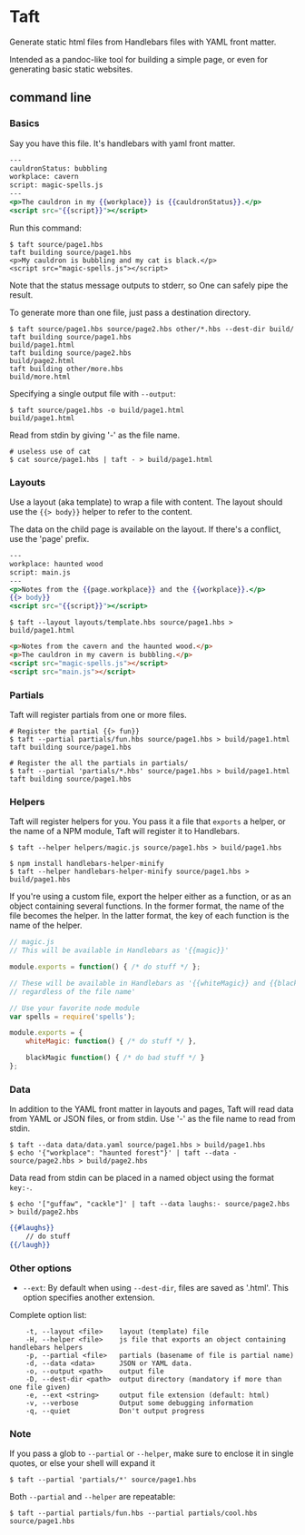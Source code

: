 # Taft

Generate static html files from Handlebars files with YAML front matter.

Intended as a pandoc-like tool for building a simple page, or even for generating basic static websites.

## command line

### Basics

Say you have this file. It's handlebars with yaml front matter.

````handlebars
---
cauldronStatus: bubbling
workplace: cavern
script: magic-spells.js
---
<p>The cauldron in my {{workplace}} is {{cauldronStatus}}.</p>
<script src="{{script}}"></script>
````

Run this command:

````
$ taft source/page1.hbs 
taft building source/page1.hbs
<p>My cauldron is bubbling and my cat is black.</p>
<script src="magic-spells.js"></script>
````

Note that the status message outputs to stderr, so One can safely pipe the result.

To generate more than one file, just pass a destination directory.

````
$ taft source/page1.hbs source/page2.hbs other/*.hbs --dest-dir build/
taft building source/page1.hbs
build/page1.html
taft building source/page2.hbs
build/page2.html
taft building other/more.hbs
build/more.html
````

Specifying a single output file with `--output`:
````
$ taft source/page1.hbs -o build/page1.html
build/page1.html
````

Read from stdin by giving '-' as the file name.

````
# useless use of cat
$ cat source/page1.hbs | taft - > build/page1.html
````

### Layouts
Use a layout (aka template) to wrap a file with content. The layout should use the `{{> body}}` helper to refer to the content.

The data on the child page is available on the layout. If there's a conflict, use the 'page' prefix.

````handlebars
---
workplace: haunted wood
script: main.js
---
<p>Notes from the {{page.workplace}} and the {{workplace}}.</p>
{{> body}}
<script src="{{script}}"></script>
````

````
$ taft --layout layouts/template.hbs source/page1.hbs > build/page1.html
````

````html
<p>Notes from the cavern and the haunted wood.</p>
<p>The cauldron in my cavern is bubbling.</p>
<script src="magic-spells.js"></script>
<script src="main.js"></script>
````

### Partials
Taft will register partials from one or more files.

````
# Register the partial {{> fun}}
$ taft --partial partials/fun.hbs source/page1.hbs > build/page1.html
taft building source/page1.hbs

# Register the all the partials in partials/
$ taft --partial 'partials/*.hbs' source/page1.hbs > build/page1.html
taft building source/page1.hbs
````

### Helpers

Taft will register helpers for you. You pass it a file that `exports` a helper, or the name of a NPM module, Taft will register it to Handlebars.

````
$ taft --helper helpers/magic.js source/page1.hbs > build/page1.hbs
````
````
$ npm install handlebars-helper-minify
$ taft --helper handlebars-helper-minify source/page1.hbs > build/page1.hbs
````

If you're using a custom file, export the helper either as a function, or as an object containing several functions. In the former format, the name of the file becomes the helper. In the latter format, the key of each function is the name of the helper.

````javascript
// magic.js
// This will be available in Handlebars as '{{magic}}'

module.exports = function() { /* do stuff */ };
````

````javascript
// These will be available in Handlebars as '{{whiteMagic}} and {{blackMagic}},
// regardless of the file name'

// Use your favorite node module
var spells = require('spells');

module.exports = {
    whiteMagic: function() { /* do stuff */ },

    blackMagic function() { /* do bad stuff */ }
};
````

<!-- Taft comes packaged with the helpers in the [handlebars-helpers](https://github.com/assemble/handlebars-helpers) library. -->

### Data

In addition to the YAML front matter in layouts and pages, Taft will read data from YAML or JSON files, or from stdin. Use '-' as the file name to read from stdin.

````
$ taft --data data/data.yaml source/page1.hbs > build/page1.hbs
$ echo '{"workplace": "haunted forest"}' | taft --data - source/page2.hbs > build/page2.hbs
````

Data read from stdin can be placed in a named object using the format `key:-`.

````
$ echo '["guffaw", "cackle"]' | taft --data laughs:- source/page2.hbs > build/page2.hbs
````
````handlebars
{{#laughs}}
    // do stuff
{{/laugh}}
````

### Other options

* `--ext`: By default when using `--dest-dir`, files are saved as '.html'. This option specifies another extension.

Complete option list:

````
    -t, --layout <file>    layout (template) file
    -H, --helper <file>    js file that exports an object containing handlebars helpers
    -p, --partial <file>   partials (basename of file is partial name)
    -d, --data <data>      JSON or YAML data.
    -o, --output <path>    output file
    -D, --dest-dir <path>  output directory (mandatory if more than one file given)
    -e, --ext <string>     output file extension (default: html)
    -v, --verbose          Output some debugging information
    -q, --quiet            Don't output progress
````

### Note

If you pass a glob to `--partial` or `--helper`, make sure to enclose it in single quotes, or else your shell will expand it
````
$ taft --partial 'partials/*' source/page1.hbs
````

Both `--partial` and `--helper` are repeatable:
````
$ taft --partial partials/fun.hbs --partial partials/cool.hbs source/page1.hbs
````
